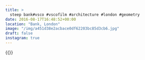 ```yaml
---
title: >
  steep bank#vsco #vscofilm #architecture #london #geometry
date: 2016-08-17T16:48:52+00:00
location: "Bank, London"
image: "/img/a451d38e2acbace0df62203bc85d3cb6.jpg"
draft: false
instagram: true
---
```


{{<photo src="/img/a451d38e2acbace0df62203bc85d3cb6.jpg">}}
